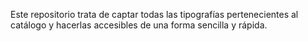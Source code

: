 Este repositorio trata de captar todas las tipografías pertenecientes al catálogo y hacerlas accesibles de una forma sencilla y rápida.

